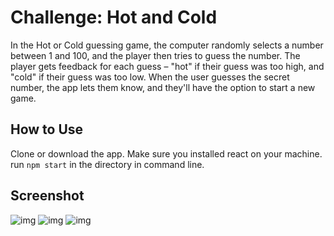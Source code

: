 # Challenge: Hot and Cold
In the Hot or Cold guessing game, the computer randomly selects a number between 1 and 100, and the player then tries to guess the number. The player gets feedback for each guess – "hot" if their guess was too high, and "cold" if their guess was too low. When the user guesses the secret number, the app lets them know, and they'll have the option to start a new game.

## How to Use
Clone or download the app. Make sure you installed react on your machine. run `npm start` in the directory in command line.

## Screenshot
![img]("https://raw.githubusercontent.com/LeoYuanjieLi/React-Hot-and-Cold/master/demo-image/image-1.JPG")
![img]("https://raw.githubusercontent.com/LeoYuanjieLi/React-Hot-and-Cold/master/demo-image/image-2.JPG")
![img]("https://raw.githubusercontent.com/LeoYuanjieLi/React-Hot-and-Cold/master/demo-image/image-3.JPG")